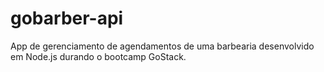 # gobarber-api
App de gerenciamento de agendamentos de uma barbearia desenvolvido em Node.js durando o bootcamp GoStack.
